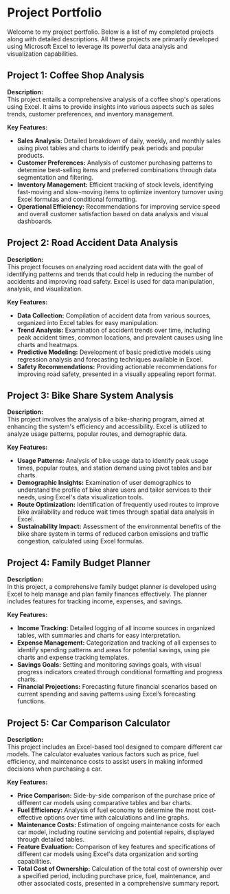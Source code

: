 # Project Portfolio

Welcome to my project portfolio. Below is a list of my completed projects along with detailed descriptions. All these projects are primarily developed using Microsoft Excel to leverage its powerful data analysis and visualization capabilities.

## Project 1: Coffee Shop Analysis

**Description:**  
This project entails a comprehensive analysis of a coffee shop's operations using Excel. It aims to provide insights into various aspects such as sales trends, customer preferences, and inventory management.

**Key Features:**
- **Sales Analysis:** Detailed breakdown of daily, weekly, and monthly sales using pivot tables and charts to identify peak periods and popular products.
- **Customer Preferences:** Analysis of customer purchasing patterns to determine best-selling items and preferred combinations through data segmentation and filtering.
- **Inventory Management:** Efficient tracking of stock levels, identifying fast-moving and slow-moving items to optimize inventory turnover using Excel formulas and conditional formatting.
- **Operational Efficiency:** Recommendations for improving service speed and overall customer satisfaction based on data analysis and visual dashboards.

## Project 2: Road Accident Data Analysis

**Description:**  
This project focuses on analyzing road accident data with the goal of identifying patterns and trends that could help in reducing the number of accidents and improving road safety. Excel is used for data manipulation, analysis, and visualization.

**Key Features:**
- **Data Collection:** Compilation of accident data from various sources, organized into Excel tables for easy manipulation.
- **Trend Analysis:** Examination of accident trends over time, including peak accident times, common locations, and prevalent causes using line charts and heatmaps.
- **Predictive Modeling:** Development of basic predictive models using regression analysis and forecasting techniques available in Excel.
- **Safety Recommendations:** Providing actionable recommendations for improving road safety, presented in a visually appealing report format.

## Project 3: Bike Share System Analysis

**Description:**  
This project involves the analysis of a bike-sharing program, aimed at enhancing the system's efficiency and accessibility. Excel is utilized to analyze usage patterns, popular routes, and demographic data.

**Key Features:**
- **Usage Patterns:** Analysis of bike usage data to identify peak usage times, popular routes, and station demand using pivot tables and bar charts.
- **Demographic Insights:** Examination of user demographics to understand the profile of bike share users and tailor services to their needs, using Excel's data visualization tools.
- **Route Optimization:** Identification of frequently used routes to improve bike availability and reduce wait times through spatial data analysis in Excel.
- **Sustainability Impact:** Assessment of the environmental benefits of the bike share system in terms of reduced carbon emissions and traffic congestion, calculated using Excel formulas.

## Project 4: Family Budget Planner

**Description:**  
In this project, a comprehensive family budget planner is developed using Excel to help manage and plan family finances effectively. The planner includes features for tracking income, expenses, and savings.

**Key Features:**
- **Income Tracking:** Detailed logging of all income sources in organized tables, with summaries and charts for easy interpretation.
- **Expense Management:** Categorization and tracking of all expenses to identify spending patterns and areas for potential savings, using pie charts and expense tracking templates.
- **Savings Goals:** Setting and monitoring savings goals, with visual progress indicators created through conditional formatting and progress charts.
- **Financial Projections:** Forecasting future financial scenarios based on current spending and saving patterns using Excel’s forecasting functions.

## Project 5: Car Comparison Calculator

**Description:**  
This project includes an Excel-based tool designed to compare different car models. The calculator evaluates various factors such as price, fuel efficiency, and maintenance costs to assist users in making informed decisions when purchasing a car.

**Key Features:**
- **Price Comparison:** Side-by-side comparison of the purchase price of different car models using comparative tables and bar charts.
- **Fuel Efficiency:** Analysis of fuel economy to determine the most cost-effective options over time with calculations and line graphs.
- **Maintenance Costs:** Estimation of ongoing maintenance costs for each car model, including routine servicing and potential repairs, displayed through detailed tables.
- **Feature Evaluation:** Comparison of key features and specifications of different car models using Excel's data organization and sorting capabilities.
- **Total Cost of Ownership:** Calculation of the total cost of ownership over a specified period, including purchase price, fuel, maintenance, and other associated costs, presented in a comprehensive summary report.

